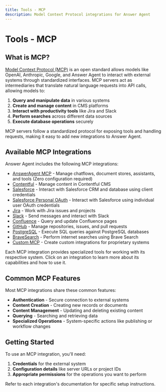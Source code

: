 ```yaml
---
title: Tools - MCP
description: Model Context Protocol integrations for Answer Agent
---
```


# Tools - MCP

## What is MCP?

[Model Context Protocol (MCP)](https://modelcontextprotocol.io/introduction) is an open standard allows models like OpenAI, Anthropic, Google, and Answer Agent to interact with external systems through standardized interfaces. MCP servers act as intermediaries that translate natural language requests into API calls, allowing models to:

1. **Query and manipulate data** in various systems
2. **Create and manage content** in CMS platforms
3. **Interact with productivity tools** like Jira and Slack
4. **Perform searches** across different data sources
5. **Execute database operations** securely

MCP servers follow a standardized protocol for exposing tools and handling requests, making it easy to add new integrations to Answer Agent.

## Available MCP Integrations

Answer Agent includes the following MCP integrations:

-   [AnswerAgent MCP](./answeragent-mcp.md) - Manage chatflows, document stores, assistants, and tools (Zero configuration required)
-   [Contentful](./contentful-mcp.md) - Manage content in Contentful CMS
-   [Salesforce](./salesforce-mcp.md) - Interact with Salesforce CRM and database using client credentials
-   [Salesforce Personal OAuth](./salesforce-personal-oauth-mcp.md) - Interact with Salesforce using individual user OAuth credentials
-   [Jira](./jira-mcp.md) - Work with Jira issues and projects
-   [Slack](./slack-mcp.md) - Send messages and interact with Slack
-   [Confluence](./confluence-mcp.md) - Query and update Confluence pages
-   [GitHub](./github-mcp.md) - Manage repositories, issues, and pull requests
-   [PostgreSQL](./postgresql-mcp.md) - Execute SQL queries against PostgreSQL databases
-   [BraveSearch](./bravesearch-mcp.md) - Perform internet searches using Brave Search
-   [Custom MCP](./custom-mcp.md) - Create custom integrations for proprietary systems

Each MCP integration provides specialized tools for working with its respective system. Click on an integration to learn more about its capabilities and how to use it.

## Common MCP Features

Most MCP integrations share these common features:

-   **Authentication** - Secure connection to external systems
-   **Content Creation** - Creating new records or documents
-   **Content Management** - Updating and deleting existing content
-   **Querying** - Searching and retrieving data
-   **Specialized Operations** - System-specific actions like publishing or workflow changes

## Getting Started

To use an MCP integration, you'll need:

1. **Credentials** for the external system
2. **Configuration details** like server URLs or project IDs
3. **Appropriate permissions** for the operations you want to perform

Refer to each integration's documentation for specific setup instructions.

